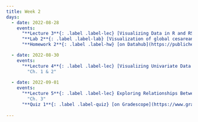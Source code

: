 ```yaml
---
title: Week 2
days:
  - date: 2022-08-28
    events:
      "**Lecture 3**{: .label .label-lec} [Visualizing Data in R and RStudio](https://ph142-ucb.github.io/fa23/src/lec/003_Visualizing-data-in-R.pdf) [(Recording)](https://berkeley.zoom.us/rec/share/6zcUsUWCXg7f1OXgpvaYmFh15tUzuQAZPhTrathK-MEieLha-7Rb1UrcpdNjx6nl.fPwmfGjJrc1cWwGj) ":
      "**Lab 2**{: .label .label-lab} [Visualization of global cesarean delivery rates](https://publichealth.datahub.berkeley.edu/hub/user-redirect/git-pull?repo=https%3A%2F%2Fgithub.com%2Fph142-ucb%2Fph142-fa23&urlpath=rstudio%2F&branch=main) (Due Sept 1st)":
      "**Homework 2**{: .label .label-hw} [on Datahub](https://publichealth.datahub.berkeley.edu/hub/user-redirect/git-pull?repo=https%3A%2F%2Fgithub.com%2Fph142-ucb%2Fph142-fa23&urlpath=rstudio%2F&branch=main)":

  - date: 2022-08-30
    events:
      "**Lecture 4**{: .label .label-lec} [Visualizing Univariate Data (Ch. 1)](https://ph142-ucb.github.io/fa23/src/lec/Lec-4A_Visualizing-distributions.pdf) [(Recording)](https://berkeley.zoom.us/rec/share/MhdHEYDs-9cWoQwxoEX7l9oLnx_88FsLA5PBYizggGSlWYYbYj42xox_gVNx1Ql-.TLLKEGfeRW1vIwdw) ; [Numerically Summarizing Spread and Central Tendency (Ch. 2)](https://ph142-ucb.github.io/fa23/src/lec/Lec4B_Summarizing-distributions.pdf) ": 
        "Ch. 1 & 2" 
      
  - date: 2022-09-01
    events:
      "**Lecture 5**{: .label .label-lec} Exploring Relationships Between Two Variables ":
        "Ch. 3"
      "**Quiz 1**{: .label .label-quiz} [on Gradescope](https://www.gradescope.com/courses/575069) (Released Aug 31st, 5 PM PST ; Due Sept. 1st, 5 PM PST)":
      
---
```



